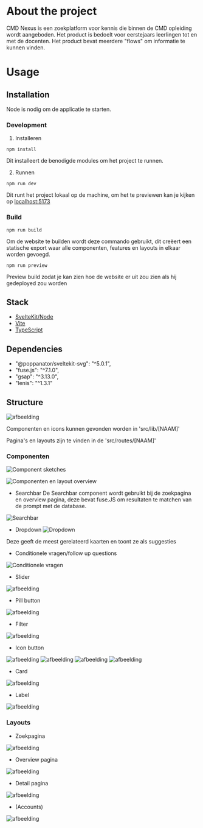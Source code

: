 # About the project

CMD Nexus is een zoekplatform voor kennis die binnen de CMD opleiding wordt aangeboden. Het product is bedoelt voor eerstejaars leerlingen tot en met de docenten. Het product bevat meerdere "flows" om informatie te kunnen vinden.

# Usage
## Installation

Node is nodig om de applicatie te starten.

### Development
1. Installeren
```node
npm install
```
Dit installeert de benodigde modules om het project te runnen.

2. Runnen
```node
npm run dev
```
Dit runt het project lokaal op de machine, om het te previewen kan je kijken op [localhost:5173](http://localhost:5173/)

### Build
```node
npm run build
```
Om de website te builden wordt deze commando gebruikt, dit creëert een statische export waar alle componenten, features en layouts in elkaar worden gevoegd.

```node
npm run preview
```
Preview build zodat je kan zien hoe de website er uit zou zien als hij gedeployed zou worden
## Stack

- [SvelteKit/Node](https://svelte.dev/)
- [Vite](https://vite.dev/)
- [TypeScript](https://www.typescriptlang.org/)

## Dependencies

- "@poppanator/sveltekit-svg": "^5.0.1",
- "fuse.js": "^7.1.0",
- "gsap": "^3.13.0",
- "lenis": "^1.3.1"

## Structure


![afbeelding](https://github.com/user-attachments/assets/791902f6-7161-4826-b2d1-a9f903935576)

Componenten en icons kunnen gevonden worden in 'src/lib/[NAAM]'

Pagina's en layouts zijn te vinden in de 'src/routes/[NAAM]'

### Componenten

![Component sketches](https://github.com/user-attachments/assets/a7560a24-7daa-49b8-99ed-066346937f91)

![Componenten en layout overview](https://github.com/user-attachments/assets/4ec8dc41-5f02-4bc8-b602-8fc82ecf8569)

- Searchbar
De Searchbar component wordt gebruikt bij de zoekpagina en overview pagina, deze bevat fuse.JS om resultaten te matchen van de prompt met de database.

![Searchbar](https://github.com/user-attachments/assets/3cd9ce4a-ecaa-47b3-9e04-af645941196f)

- Dropdown
![Dropdown](https://github.com/user-attachments/assets/a74fb057-6b14-4da0-8390-23a6e2d61ce9)

Deze geeft de meest gerelateerd kaarten en toont ze als suggesties

- Conditionele vragen/follow up questions

![Conditionele vragen](https://github.com/user-attachments/assets/c513d52a-7f91-4f52-b872-dfffed806747)

- Slider

![afbeelding](https://github.com/user-attachments/assets/060d3a93-3044-4a24-a238-67949c847ec9)


- Pill button

![afbeelding](https://github.com/user-attachments/assets/c6d4035c-8382-43cd-a8f2-7f489b3bb5d0)

- Filter

![afbeelding](https://github.com/user-attachments/assets/8d71f759-17ce-470a-87e4-509cb200b27b)


- Icon button

![afbeelding](https://github.com/user-attachments/assets/f83949a3-28a2-421c-8542-2f7fa774831e) 
![afbeelding](https://github.com/user-attachments/assets/6206de38-b831-4b2a-aef1-246c28c95ca8)
![afbeelding](https://github.com/user-attachments/assets/38e7f92d-f341-46a8-8946-c30368b6ea8c)
![afbeelding](https://github.com/user-attachments/assets/c60b6ee8-5130-44f7-86e9-76e0115fead4)

- Card

![afbeelding](https://github.com/user-attachments/assets/329e9c88-2cd1-4955-a659-4dc1deb4fe36)


- Label

![afbeelding](https://github.com/user-attachments/assets/2f519f62-91b9-4121-a904-b03b0938edd5)


### Layouts

- Zoekpagina

![afbeelding](https://github.com/user-attachments/assets/a18a791c-d715-43e0-8616-6a28e25ea0d3)

- Overview pagina


![afbeelding](https://github.com/user-attachments/assets/f8e322eb-d86f-440e-9ad1-6a7214eceb8b)


- Detail pagina


![afbeelding](https://github.com/user-attachments/assets/286c53f2-dd4d-4a79-8bce-c2f48d1a79b2)

- (Accounts)

![afbeelding](https://github.com/user-attachments/assets/0028fcbf-51d9-4975-a097-df615f6c15b0)

